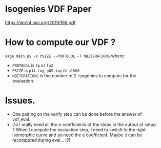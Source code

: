 # Isogenies VDF Paper

https://eprint.iacr.org/2019/166.pdf

# How to compute our VDF ?
`sage main.py -s PSIZE --PROTOCOL -T NBITERATIONS`
where:
- `PROTOCOL` is `fp` or `fp2`
- `PSIZE` is `p14-toy`, `p89-toy` or `p1506`
- `NBITERATIONS` is the number of 2-isogenies to compute for the evaluation.

# Issues.

- One pairing on the verify step can be done before the answer of vdf_eval.
- Do I really need all the a-coefficients of the steps in the output of setup ?
When I compute the evaluation step, I need to switch to the right isomorphic 
curve and so need the a coefficient.
Maybe it can be recomputed during eval... (?)
